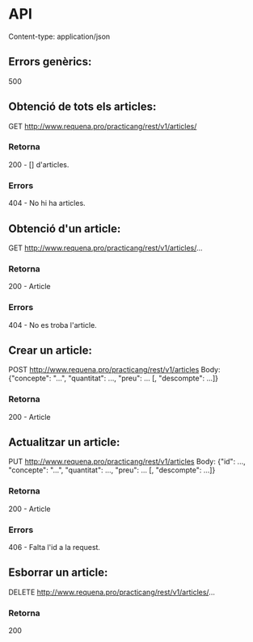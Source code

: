 # API

Content-type: application/json

## Errors genèrics:
500


## Obtenció de tots els articles:
 GET	http://www.requena.pro/practicang/rest/v1/articles/
 
### Retorna
 200 - [] d'articles.
### Errors
 404 - No hi ha articles.

## Obtenció d'un article:
 GET	http://www.requena.pro/practicang/rest/v1/articles/...

### Retorna
 200 - Article
### Errors
 404 - No es troba l'article.

## Crear un article:
 POST	http://www.requena.pro/practicang/rest/v1/articles
		Body:
		{"concepte": "...", "quantitat": ..., "preu": ... [, "descompte": ...]}

### Retorna
 200 - Article

## Actualitzar un article:
 PUT	http://www.requena.pro/practicang/rest/v1/articles
		Body:
		{"id": ..., "concepte": "...", "quantitat": ..., "preu": ... [, "descompte": ...]}

### Retorna
 200 - Article
### Errors
 406 - Falta l'id a la request.

## Esborrar un article:
 DELETE	http://www.requena.pro/practicang/rest/v1/articles/...

 ### Retorna
 200
